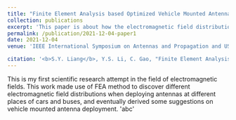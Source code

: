 ```yaml
---
title: "Finite Element Analysis based Optimized Vehicle Mounted Antenna Deployment"
collection: publications
excerpt: 'This paper is about how the electromagnetic field distribution is affected by different antenna deployment positions of the vehicle.'
permalink: /publication/2021-12-04-paper1
date: 2021-12-04
venue: 'IEEE International Symposium on Antennas and Propagation and USNC-URSI Radio Science Meeting (APS/URSI)'

citation: '<b>S.Y. Liang</b>, Y.S. Li, C. Gao, "Finite Element Analysis based Optimized Vehicle Mounted Antenna Deployment." 2021 IEEE International Symposium on Antennas and Propagation and USNC-URSI Radio Science Meeting (APS/URSI), IEEE, 2021.'
---
```


This is my first scientific research attempt in the field of electromagnetic fields. This work made use of FEA method to discover different electromagnetic field distributions when deploying antennas at different places of cars and buses, and eventually derived some suggestions on vehicle mounted antenna deployment. 'abc'
